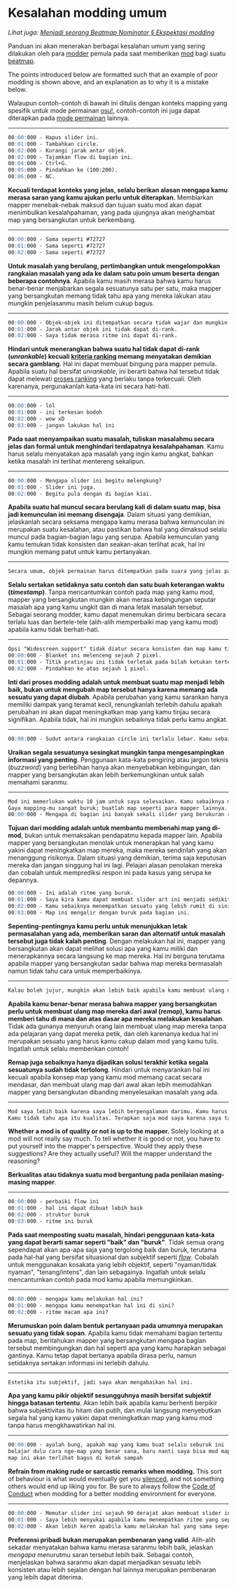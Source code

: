 # Kesalahan modding umum

*Lihat juga: [Menjadi seorang Beatmap Nominator § Ekspektasi modding](/wiki/People/Beatmap_Nominators/Becoming_a_Beatmap_Nominator)*

Panduan ini akan menerakan berbagai kesalahan umum yang sering dilakukan oleh para [modder](/wiki/Modding/Modder) pemula pada saat memberikan [mod](/wiki/Modding) bagi suatu [beatmap](/wiki/Beatmap).

The points introduced below are formatted such that an example of poor modding is shown above, and an explanation as to why it is a mistake below.

Walaupun contoh-contoh di bawah ini ditulis dengan konteks mapping yang spesifik untuk mode permainan [osu!](/wiki/Game_mode/osu!), contoh-contoh ini juga dapat diterapkan pada [mode permainan](/wiki/Game_mode) lainnya.

---

```md
00:00:000 - Hapus slider ini.
00:01:000 - Tambahkan circle.
00:02:000 - Kurangi jarak antar objek.
00:02:000 - Tajamkan flow di bagian ini.
00:04:000 - Ctrl+G.
00:05:000 - Pindahkan ke (100:200).
00:06:000 - NC.
```

**Kecuali terdapat konteks yang jelas, selalu berikan alasan mengapa kamu merasa saran yang kamu ajukan perlu untuk diterapkan.** Membiarkan mapper menebak-nebak maksud dan tujuan suatu mod akan dapat menimbulkan kesalahpahaman, yang pada ujungnya akan menghambat map yang bersangkutan untuk berkembang.

---

```md
00:00:000 - Sama seperti #72727
00:01:000 - Sama seperti #72727
00:02:000 - Sama seperti #72727
```

**Untuk masalah yang berulang, pertimbangkan untuk mengelompokkan rangkaian masalah yang ada ke dalam satu poin umum beserta dengan beberapa contohnya**. Apabila kamu masih merasa bahwa kamu harus benar-benar menjabarkan segala sesuatunya satu per satu, maka mapper yang bersangkutan memang tidak tahu apa yang mereka lakukan atau mungkin penjelasanmu masih belum cukup bagus.

---

```md
00:00:000 - Objek-objek ini ditempatkan secara tidak wajar dan mungkin tidak akan dapat di-rank.
00:01:000 - Jarak antar objek ini tidak dapat di-rank.
00:02:000 - Saya tidak merasa ritme ini dapat di-rank.
```

**Hindari untuk menerangkan bahwa suatu hal tidak dapat di-rank (*unrankable*) kecuali [kriteria ranking](/wiki/Ranking_criteria) memang menyatakan demikian secara gamblang**. Hal ini dapat membuat bingung para mapper pemula. Apabila suatu hal bersifat *unrankable*, ini berarti bahwa hal tersebut tidak dapat melewati [proses ranking](/wiki/Beatmap_ranking_procedure) yang berlaku tanpa terkecuali. Oleh karenanya, pergunakanlah kata-kata ini secara hati-hati.

---

```md
00:00:000 - lol
00:01:000 - ini terkesan bodoh
00:02:000 - wow xD
00:03:000 - jangan lakukan hal ini
```

**Pada saat menyampaikan suatu masalah, tuliskan masalahmu secara jelas dan formal untuk menghindari terdapatnya kesalahpahaman**. Kamu harus selalu menyatakan apa masalah yang ingin kamu angkat, bahkan ketika masalah ini terlihat mentereng sekalipun.

---

```md
00:00:000 - Mengapa slider ini begitu melengkung?
00:01:000 - Slider ini juga.
00:02:000 - Begitu pula dengan di bagian kiai.
```

**Apabila suatu hal muncul secara berulang kali di dalam suatu map, bisa jadi kemunculan ini memang disengaja**. Dalam situasi yang demikian, jelaskanlah secara seksama mengapa kamu merasa bahwa kemunculan ini merupakan suatu kesalahan, atau pastikan bahwa hal yang dimaksud selalu muncul pada bagian-bagian lagu yang serupa. Apabila kemunculan yang kamu temukan tidak konsisten dan seakan-akan terlihat acak, hal ini mungkin memang patut untuk kamu pertanyakan.

---

```md
Secara umum, objek permainan harus ditempatkan pada suara yang jelas pada lagu agar suara tersebut dapat direpresentasikan dengan baik. Menjaga agar tingkat kepadatan ritme setara dengan intensitas lagu adalah /.../
```

**Selalu sertakan setidaknya satu contoh dan satu buah keterangan waktu (*timestamp*)**. Tanpa mencantumkan contoh pada map yang kamu mod, mapper yang bersangkutan mungkin akan merasa kebingungan seputar masalah apa yang kamu ungkit dan di mana letak masalah tersebut. Sebagai seorang modder, kamu dapat menemukan dirimu berbicara secara terlalu luas dan bertele-tele (alih-alih memperbaiki map yang kamu mod) apabila kamu tidak berhati-hati.

---

```md
Opsi "Widescreen support" tidak diatur secara konsisten dan map kamu tidak memiliki storyboard. Nonaktifkan pilihan ini pada seluruh tingkat kesulitan.
00:00:000 - Blanket ini melenceng sejauh 2 pixel.
00:01:000 - Titik pratinjau ini tidak terletak pada bilah ketukan tertentu. Cobalah untuk menempatkan titik ini sesuai dengan ketukan.
00:02:000 - Pindahkan ke atas sejauh 1 pixel.
```

**Inti dari proses modding adalah untuk membuat suatu map menjadi lebih baik, bukan untuk mengubah map tersebut hanya karena memang ada sesuatu yang dapat diubah**. Apabila perubahan yang kamu sarankan hanya memiliki dampak yang teramat kecil, renungkanlah terlebih dahulu apakah perubahan ini akan dapat meningkatkan map yang kamu tinjau secara signifikan. Apabila tidak, hal ini mungkin sebaiknya tidak perlu kamu angkat.

---

```md
00:00:000 - Sudut antara rangkaian circle ini terlalu lebar. Kamu sebaiknya mencoba untuk menempatkan sudut yang tajam di antara circle-circle ini. Hal ini karena sudut yang tajam akan lebih nyaman untuk dimainkan, terutama apabila ditempatkan mengikuti flow yang melingkar. Sudut yang tajam memungkinkan para pemain untuk menjentikkan kursor mereka ke masing-masing objek secara lebih halus, karena momentum kursor...
```

**Uraikan segala sesuatunya sesingkat mungkin tanpa mengesampingkan informasi yang penting**. Penggunaan kata-kata pengiring atau jargon teknis (*buzzword*) yang berlebihan hanya akan menyebabkan kebingungan, dan mapper yang bersangkutan akan lebih berkemungkinan untuk salah memahami saranmu.

---

```md
Mod ini memerlukan waktu 10 jam untuk saya selesaikan. Kamu sebaiknya menerapkan saran saya.
Gaya mapping-mu sangat buruk; buatlah map seperti para mapper lainnya.
00:00:000 - Mengapa di bagian ini banyak sekali slider yang berukuran raksasa? Petakanlah bagian ini dengan benar.
```

**Tujuan dari modding adalah untuk membantu membenahi map yang di-mod**, bukan untuk memaksakan pendapatmu kepada mapper lain. Apabila mapper yang bersangkutan menolak untuk menerapkan hal yang kamu yakini dapat meningkatkan map mereka, maka mereka sendirilah yang akan menanggung risikonya. Dalam situasi yang demikian, terima saja keputusan mereka dan jangan singgung hal ini lagi. Pelajari alasan penolakan mereka dan cobalah untuk memprediksi respon ini pada kasus yang serupa ke depannya.

```md
00:00:000 - Ini adalah ritme yang buruk.
00:01:000 - Saya kira kamu dapat membuat slider art ini menjadi sedikit lebih indah. Cobalah untuk menggunakan beberapa bentuk yang lebih estetik.
00:02:000 - Kamu sebaiknya menempatkan sesuatu yang lebih rumit di sini, karena pola yang kamu miliki saat ini terasa terlalu sederhana dibanding lagunya.
00:03:000 - Map ini mengalir dengan buruk pada bagian ini.
```

**Sepenting-pentingnya kamu perlu untuk menunjukkan letak permasalahan yang ada, memberikan saran dan alternatif untuk masalah tersebut juga tidak kalah penting**. Dengan melakukan hal ini, mapper yang bersangkutan akan dapat melihat solusi apa yang kamu miliki dan menerapkannya secara langsung ke map mereka. Hal ini berguna terutama apabila mapper yang bersangkutan sadar bahwa map mereka bermasalah namun tidak tahu cara untuk memperbaikinya.

---

```md
Kalau boleh jujur, mungkin akan lebih baik apabila kamu membuat ulang map ini dari awal saja.
```

**Apabila kamu benar-benar merasa bahwa mapper yang bersangkutan perlu untuk membuat ulang map mereka dari awal (*remap*), kamu harus memberi tahu di mana dan atas dasar apa mereka melakukan kesalahan**. Tidak ada gunanya menyuruh orang lain membuat ulang map mereka tanpa ada pelajaran yang dapat mereka petik, dan oleh karenanya kedua hal ini merupakan sesuatu yang harus kamu cakup dalam mod yang kamu tulis. Ingatlah untuk selalu memberikan contoh!

**Remap juga sebaiknya hanya dijadikan solusi terakhir ketika segala sesuatunya sudah tidak tertolong**. Hindari untuk menyarankan hal ini kecuali apabila konsep map yang kamu mod memang cacat secara mendasar, dan membuat ulang map dari awal akan lebih memudahkan mapper yang bersangkutan dibanding menyelesaikan masalah yang ada.

---

```md
Mod saya lebih baik karena saya lebih berpengalaman darimu. Kamu harus menerapkannya apa pun yang terjadi!
Kamu tidak tahu apa itu kualitas. Terapkan saja mod saya karena saya tahu persis apa itu kualitas.
```

**Whether a mod is of quality or not is up to the mapper.** Solely looking at a mod will not really say much. To tell whether it is good or not, you have to put yourself into the mapper's perspective. Would they apply these suggestions? Are they actually useful? Will the mapper understand the reasoning?

**Berkualitas atau tidaknya suatu mod bergantung pada penilaian masing-masing mapper**. 

---

```md
00:00:000 - perbaiki flow ini
00:01:000 - hal ini dapat dibuat lebih baik
00:02:000 - struktur buruk
00:03:000 - ritme ini buruk
```

**Pada saat memposting suatu masalah, hindari penggunaan kata-kata yang dapat berarti samar seperti "baik" dan "buruk"**. Tidak semua orang sependapat akan apa-apa saja yang tergolong baik dan buruk, terutama pada hal-hal yang bersifat situasional dan subjektif seperti [*flow*](/wiki/Beatmapping/Mapping_techniques/Flow). Cobalah untuk menggunakan kosakata yang lebih objektif, seperti "nyaman/tidak nyaman", "tenang/intens", dan lain sebagainya. Ingatlah untuk selalu mencantumkan contoh pada mod kamu apabila memungkinkan.

---

```md
00:00:000 - mengapa kamu melakukan hal ini?
00:01:000 - mengapa kamu menempatkan hal ini di sini?
00:02:000 - ritme macam apa ini?
```

**Merumuskan poin dalam bentuk pertanyaan pada umumnya merupakan sesuatu yang tidak sopan**. Apabila kamu tidak memahami bagian tertentu pada map, beritahukan mapper yang bersangkutan mengapa bagian tersebut membingungkan dan hal seperti apa yang kamu harapkan sebagai gantinya. Kamu tetap dapat bertanya apabila dirasa perlu, namun setidaknya sertakan informasi ini terlebih dahulu.

---

```md
Estetika itu subjektif, jadi saya akan mengabaikan hal ini.
```

**Apa yang kamu pikir objektif sesungguhnya masih bersifat subjektif hingga batasan tertentu**. Akan lebih baik apabila kamu berhenti berpikir bahwa subjektivitas itu hitam dan putih, dan mulai langsung menyebutkan segala hal yang kamu yakini dapat meningkatkan map yang kamu mod tanpa harus mengkhawatirkan hal ini.

---

```md
00:00:000 - ayolah bung, apakah map yang kamu buat selalu seburuk ini
belajar dulu cara nge-map yang benar sana, baru nanti saya bisa mod map kamu dengan layak
map ini akan terlihat bagus di kotak sampah
```

**Refrain from making rude or sarcastic remarks when modding.** This sort of behaviour is what would eventually get you [silenced](/wiki/Silence), and not something others would end up liking you for. Be sure to always follow the [Code of Conduct](/wiki/Rules/Code_of_conduct_for_modding_and_mapping#making-a-mod-post) when modding for a better modding environment for everyone.

---

```md
00:00:000 - Memutar slider ini sejauh 90 derajat akan membuat slider ini tampak lebih bagus.
00:01:000 - Saya lebih menyukai apabila kamu menempatkan ritme yang seperti ini.
00:02:000 - Akan lebih keren apabila kamu melakukan hal yang sama seperti pada 00:00:500.
```

**Preferensi pribadi bukan merupakan pembenaran yang valid**. Alih-alih sekadar menyatakan bahwa kamu merasa saranmu lebih baik, jelaskan *mengapa* menurutmu saran tersebut lebih baik. Sebagai contoh, menjelaskan bahwa saranmu akan dapat menjadikan sesuatu lebih konsisten atau lebih sejalan dengan hal lainnya merupakan pembenaran yang lebih dapat diterima.
